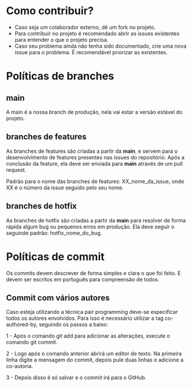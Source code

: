 # Como contribuir? 

* Caso seja um colaborador externo, dê um fork no projeto.
* Para contribuir no projeto é recomendado abrir as issues existentes para entender o que o projeto precisa.
* Caso seu problema ainda não tenha sido documentado, crie uma nova issue para o problema. É recomendável priorizar as existentes.

# Políticas de branches

## main

A main é a nossa branch de produção, nela vai estar a versão estável do projeto.

## branches de features

As branches de features são criadas a partir da **main**, e servem para o desenvolvimento de features presentes nas issues do repositório. Após a conclusão da feature, ela deve ser enviada para **main** através de um pull request.

Padrão para o nome das branches de features: XX_nome_da_issue, onde XX é o número da issue seguido pelo seu nome.

## branches de hotfix 

As branches de hotfix são criadas a partir da **main** para resolver de forma rápida algum bug ou pequenos erros em produção. Ela deve seguir o seguinde padrão: hotfix_nome_do_bug.

# Políticas de commit

Os commits devem descrever de forma simples e clara o que foi feito. E devem ser escritos em português para compreensão de todos.

## Commit com vários autores
Caso esteja utilizando a técnica pair programming deve-se especificar todos os autores envolvidos. Para isso é necessário utilizar a tag co-authored-by, seguindo os passos a baixo:

1 - Após o comando git add para adicionar as alterações, execute o comando git commit.

2 - Logo após o comando anterior abrirá um editor de texto. Na primeira linha digite a mensagem do commit, depois pule duas linhas e adicione a co-autoria.

3 - Depois disso é só salvar e o commit irá para o GitHub.


